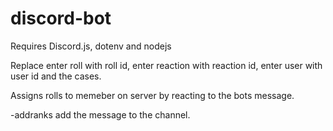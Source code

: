 # discord-bot

Requires Discord.js, dotenv and nodejs

Replace enter roll with roll id, enter reaction with reaction id, enter user with user id and the cases.

Assigns rolls to memeber on server by reacting to the bots message.

-addranks add the message to the channel.
